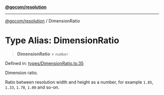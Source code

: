 [**@gocom/resolution**](../README.md)

***

[@gocom/resolution](../README.md) / DimensionRatio

# Type Alias: DimensionRatio

> **DimensionRatio** = `number`

Defined in: [types/DimensionRatio.ts:35](https://github.com/gocom/resolution/blob/b09f35c6aa6800002fde265332915d006dbdfd41/src/types/DimensionRatio.ts#L35)

Dimension ratio.

Ratio between resolution width and height as a number, for example
`1.85`, `1.33`, `1.78`, `1.00` and so-on.
